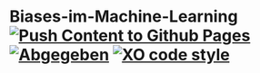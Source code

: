 # Biases-im-Machine-Learning [![Push Content to Github Pages](https://github.com/Team-Obisidan/Biases-im-Machine-Learning/actions/workflows/deploy.yml/badge.svg?branch=dev)](https://github.com/Team-Obisidan/Biases-im-Machine-Learning/actions/workflows/deploy.yml) [![Abgegeben](https://img.shields.io/badge/Abgegeben-nein-red)](https://dhbw-stuttgart.de) [![XO code style](https://img.shields.io/badge/code_style-XO-5ed9c7.svg)](https://github.com/xojs/xo)